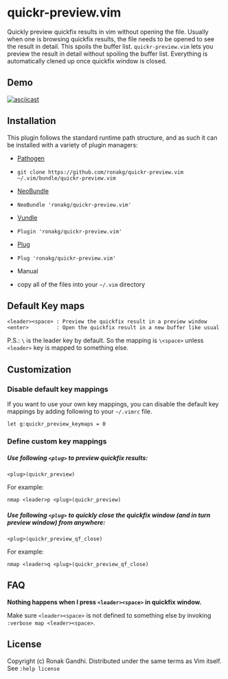 # quickr-preview.vim

Quickly preview quickfix results in vim without opening the file. Usually when
one is browsing quickfix results, the file needs to be opened to see the result
in detail. This spoils the buffer list. `quickr-preview.vim` lets you preview
the result in detail without spoiling the buffer list. Everything is
automatically clened up once quickfix window is closed.

## Demo

[![asciicast](https://asciinema.org/a/47400.png)](https://asciinema.org/a/47400)

## Installation

This plugin follows the standard runtime path structure, and as such it can be
installed with a variety of plugin managers:

*  [Pathogen](https://github.com/tpope/vim-pathogen)
  - `git clone https://github.com/ronakg/quickr-preview.vim ~/.vim/bundle/quickr-preview.vim`
*  [NeoBundle](https://github.com/Shougo/neobundle.vim)
  - `NeoBundle 'ronakg/quickr-preview.vim'`
*  [Vundle](https://github.com/gmarik/vundle)
  - `Plugin 'ronakg/quickr-preview.vim'`
*  [Plug](https://github.com/junegunn/vim-plug)
  - `Plug 'ronakg/quickr-preview.vim'`
*  Manual
  - copy all of the files into your `~/.vim` directory


## Default Key maps

```vim
<leader><space> : Preview the quickfix result in a preview window
<enter>         : Open the quickfix result in a new buffer like usual
```
P.S.: `\` is the leader key by default. So the mapping is `\<space>` unless `<leader>` key is mapped to something else.

## Customization

### Disable default key mappings
If you want to use your own key mappings, you can disable the default key
mappings by adding following to your `~/.vimrc` file.

```vim
let g:quickr_preview_keymaps = 0
```

### Define custom key mappings

##### Use following `<plug>` to preview quickfix results:

```vim
<plug>(quickr_preview)
```

For example:

```vim
nmap <leader>p <plug>(quickr_preview)
```

##### Use following `<plug>` to quickly close the quickfix window (and in turn preview window) from anywhere:

```vim
<plug>(quickr_preview_qf_close)
```

For example:

```vim
nmap <leader>q <plug>(quickr_preview_qf_close)
```

## FAQ

**Nothing happens when I press `<leader><space>` in quickfix window.**

Make sure `<leader><space>` is not defined to something else by invoking `:verbose map <leader><space>`.

## License
Copyright (c) Ronak Gandhi. Distributed under the same terms as Vim itself. See
`:help license`
